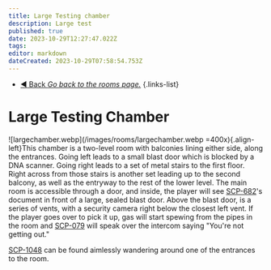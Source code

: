```yaml
---
title: Large Testing chamber
description: Large test
published: true
date: 2023-10-29T12:27:47.022Z
tags: 
editor: markdown
dateCreated: 2023-10-29T07:58:54.753Z
---
```


- [:arrow_backward: Back *Go back to the rooms page.*](/en/game/rooms#zones)
{.links-list}
# Large Testing Chamber
![largechamber.webp](/images/rooms/largechamber.webp =400x){.align-left}This chamber is a two-level room with balconies lining either side, along the entrances. Going left leads to a small blast door which is blocked by a DNA scanner. Going right leads to a set of metal stairs to the first floor. Right across from those stairs is another set leading up to the second balcony, as well as the entryway to the rest of the lower level. The main room is accessible through a door, and inside, the player will see [SCP-682](/en/game/scps/682)'s document in front of a large, sealed blast door. Above the blast door, is a series of vents, with a security camera right below the closest left vent. If the player goes over to pick it up, gas will start spewing from the pipes in the room and [SCP-079](/en/game/scps/079) will speak over the intercom saying "You're not getting out."

[SCP-1048](/en/game/scps/1048) can be found aimlessly wandering around one of the entrances to the room.